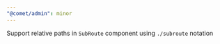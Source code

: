 ```yaml
---
"@comet/admin": minor
---
```


Support relative paths in `SubRoute` component using `./subroute` notation
